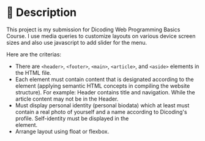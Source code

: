 # 📃 Description
This project is my submission for Dicoding Web Programming Basics Course. I use media queries to customize layouts on various device screen sizes and also use javascript to add slider for the menu.

Here are the criterias:
- There are `<header>`, `<footer>`, `<main>`, `<article>`, and `<aside>` elements in the HTML file.
- Each element must contain content that is designated according to the element (applying semantic HTML concepts in compiling the website structure). For example: Header contains title and navigation. While the article content may not be in the Header.
- Must display personal identity (personal biodata) which at least must contain a real photo of yourself and a name according to Dicoding's profile. Self-identity must be displayed in the <aside> element.
- Arrange layout using float or flexbox.
